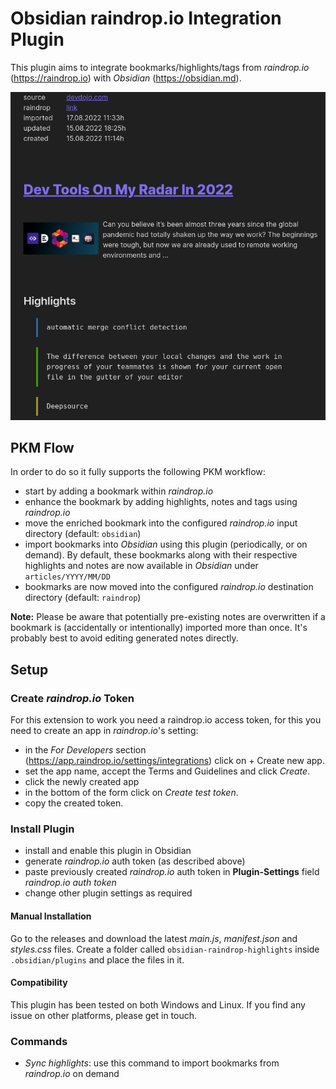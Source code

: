 # Obsidian raindrop.io Integration Plugin
This plugin aims to integrate bookmarks/highlights/tags from _raindrop.io_ (https://raindrop.io) with _Obsidian_ (https://obsidian.md).

![](screenshot.png)


## PKM Flow
In order to do so it fully supports the following PKM workflow:
- start by adding a bookmark within *raindrop.io*
- enhance the bookmark by adding highlights, notes and tags using *raindrop.io*
- move the enriched bookmark into the configured _raindrop.io_ input directory (default: `obsidian`)
- import bookmarks into _Obsidian_ using this plugin (periodically, or on demand). By default, these bookmarks along with their respective highlights and notes are now available in _Obsidian_ under `articles/YYYY/MM/DD`
- bookmarks are now moved into the configured _raindrop.io_ destination directory (default: `raindrop`)

**Note:** Please be aware that potentially pre-existing notes are overwritten if a bookmark is (accidentally or intentionally) imported more than once. It's probably best to avoid editing generated notes directly.

## Setup
### Create *raindrop.io* Token
For this extension to work you need a raindrop.io access token, for this you need to create an app in *raindrop.io*'s setting:
- in the *For Developers* section (https://app.raindrop.io/settings/integrations) click on + Create new app.
- set the app name, accept the Terms and Guidelines and click _Create_.
- click the newly created app
- in the bottom of the form click on *Create test token*.
- copy the created token.

### Install Plugin
- install and enable this plugin in Obsidian
- generate *raindrop.io* auth token (as described above)
- paste previously created *raindrop.io* auth token in **Plugin-Settings** field *raindrop.io auth token*
- change other plugin settings as required

#### Manual Installation
Go to the releases and download the latest *main.js*, *manifest.json* and *styles.css* files. Create a folder called `obsidian-raindrop-highlights` inside `.obsidian/plugins` and place the files in it.

#### Compatibility
This plugin has been tested on both Windows and Linux. If you find any issue on other platforms, please get in touch.


### Commands
- *Sync highlights*: use this command to import bookmarks from *raindrop.io* on demand
